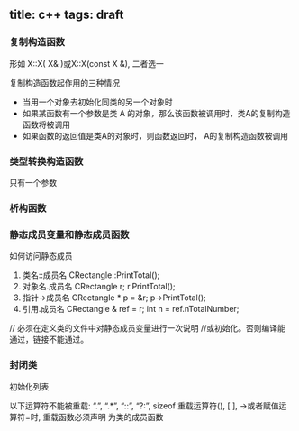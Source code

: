 title: c++
tags: draft
---
### 复制构造函数

形如 X::X( X& )或X::X(const X &), 二者选一

复制构造函数起作用的三种情况
- 当用一个对象去初始化同类的另一个对象时
- 如果某函数有一个参数是类 A 的对象，那么该函数被调用时，类A的复制构造函数将被调用
- 如果函数的返回值是类A的对象时，则函数返回时，
A的复制构造函数被调用

### 类型转换构造函数

 只有一个参数

### 析构函数
### 静态成员变量和静态成员函数

如何访问静态成员
1) 类名::成员名
CRectangle::PrintTotal();
2) 对象名.成员名
CRectangle r; r.PrintTotal();
3) 指针->成员名
CRectangle * p = &r; p->PrintTotal();
4) 引用.成员名
CRectangle & ref = r; int n = ref.nTotalNumber;

// 必须在定义类的文件中对静态成员变量进行一次说明
//或初始化。否则编译能通过，链接不能通过。


### 封闭类
初始化列表

以下运算符不能被重载: “.”, “.*”, “::”, “?:”, sizeof
重载运算符(), [ ], ->或者赋值运算符=时, 重载函数必须声明
为类的成员函数

